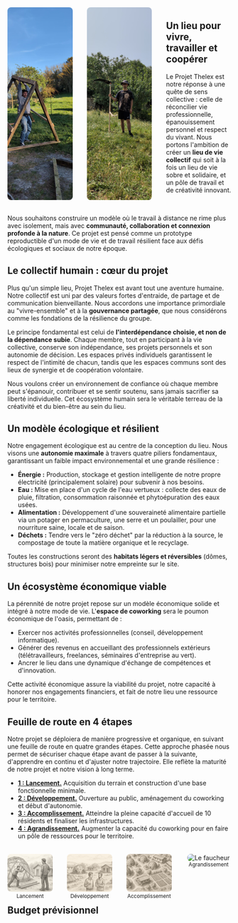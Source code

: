 <div style="display: flex; gap: 2rem; align-items: stretch; margin-bottom: 2rem;">
    <div style="flex: 1;">
        <img src="images/le_builder.png" alt="Le builder" style="width: 100%; height: 100%; object-fit: cover; border-radius: 8px;">
    </div>
    <div style="flex: 1;">
        <img src="images/le_faucheur.png" alt="Le faucheur" style="width: 100%; height: 100%; object-fit: cover; border-radius: 8px;">
    </div>
    <div style="flex: 1;">

## Un lieu pour vivre, travailler et coopérer

Le Projet Thelex est notre réponse à une quête de sens collective : celle de réconcilier vie professionnelle, épanouissement personnel et respect du vivant. Nous portons l'ambition de créer un **lieu de vie collectif** qui soit à la fois un lieu de vie sobre et solidaire, et un pôle de travail et de créativité innovant.

</div>

</div>

Nous souhaitons construire un modèle où le travail à distance ne rime plus avec isolement, mais avec **communauté, collaboration et connexion profonde à la nature**. Ce projet est pensé comme un prototype reproductible d'un mode de vie et de travail résilient face aux défis écologiques et sociaux de notre époque.

## Le collectif humain : cœur du projet

Plus qu'un simple lieu, Projet Thelex est avant tout une aventure humaine. Notre collectif est uni par des valeurs fortes d'entraide, de partage et de communication bienveillante. Nous accordons une importance primordiale au "vivre-ensemble" et à la **gouvernance partagée**, que nous considérons comme les fondations de la résilience du groupe.

Le principe fondamental est celui de **l'interdépendance choisie, et non de la dépendance subie**. Chaque membre, tout en participant à la vie collective, conserve son indépendance, ses projets personnels et son autonomie de décision. Les espaces privés individuels garantissent le respect de l'intimité de chacun, tandis que les espaces communs sont des lieux de synergie et de coopération volontaire.

Nous voulons créer un environnement de confiance où chaque membre peut s'épanouir, contribuer et se sentir soutenu, sans jamais sacrifier sa liberté individuelle. Cet écosystème humain sera le véritable terreau de la créativité et du bien-être au sein du lieu.

## Un modèle écologique et résilient

Notre engagement écologique est au centre de la conception du lieu. Nous visons une **autonomie maximale** à travers quatre piliers fondamentaux, garantissant un faible impact environnemental et une grande résilience :

-   **Énergie :** Production, stockage et gestion intelligente de notre propre électricité (principalement solaire) pour subvenir à nos besoins.
-   **Eau :** Mise en place d'un cycle de l'eau vertueux : collecte des eaux de pluie, filtration, consommation raisonnée et phytoépuration des eaux usées.
-   **Alimentation :** Développement d'une souveraineté alimentaire partielle via un potager en permaculture, une serre et un poulailler, pour une nourriture saine, locale et de saison.
-   **Déchets :** Tendre vers le "zéro déchet" par la réduction à la source, le compostage de toute la matière organique et le recyclage.

Toutes les constructions seront des **habitats légers et réversibles** (dômes, structures bois) pour minimiser notre empreinte sur le site.

## Un écosystème économique viable

La pérennité de notre projet repose sur un modèle économique solide et intégré à notre mode de vie. L'**espace de coworking** sera le poumon économique de l'oasis, permettant de :

-   Exercer nos activités professionnelles (conseil, développement informatique).
-   Générer des revenus en accueillant des professionnels extérieurs (télétravailleurs, freelances, séminaires d'entreprise au vert).
-   Ancrer le lieu dans une dynamique d'échange de compétences et d'innovation.

Cette activité économique assure la viabilité du projet, notre capacité à honorer nos engagements financiers, et fait de notre lieu une ressource pour le territoire.

## Feuille de route en 4 étapes

Notre projet se déploiera de manière progressive et organique, en suivant une feuille de route en quatre grandes étapes. Cette approche phasée nous permet de sécuriser chaque étape avant de passer à la suivante, d'apprendre en continu et d'ajuster notre trajectoire. Elle reflète la maturité de notre projet et notre vision à long terme.

-   **<a href="#" data-file="etapes/01_lancement.md">1 : Lancement.</a>** Acquisition du terrain et construction d'une base fonctionnelle minimale.
-   **<a href="#" data-file="etapes/02_developpement.md">2 : Développement.</a>** Ouverture au public, aménagement du coworking et début d'autonomie.
-   **<a href="#" data-file="etapes/03_accomplissement.md">3 : Accomplissement.</a>** Atteindre la pleine capacité d'accueil de 10 résidents et finaliser les infrastructures.
-   **<a href="#" data-file="etapes/04_agrandissement.md">4 : Agrandissement.</a>** Augmenter la capacité du coworking pour en faire un pôle de ressources pour le territoire.

<div style="display: flex; gap: 2rem; align-items: stretch; margin-top: 2rem;">
    <div style="flex: 1; text-align: center;">
        <img src="images/lancement.png" alt="Le builder" style="width: 100%; height: 100%; object-fit: cover; border-radius: 8px;">
        <div style="font-size: smaller;">Lancement</div>
    </div>
    <div style="flex: 1; text-align: center;">
        <img src="images/developpement.png" alt="Le faucheur" style="width: 100%; height: 100%; object-fit: cover; border-radius: 8px;">
        <div style="font-size: smaller;">Développement</div>
    </div>
    <div style="flex: 1; text-align: center;">
        <img src="images/accomplissement.png" alt="Le builder" style="width: 100%; height: 100%; object-fit: cover; border-radius: 8px;">
        <div style="font-size: smaller;">Accomplissement</div>
    </div>
    <div style="flex: 1; text-align: center;">
        <img src="images/agrandissement.png" alt="Le faucheur" style="width: 100%; height: 100%; object-fit: cover; border-radius: 8px;">
        <div style="font-size: smaller;">Agrandissement</div>
    </div>
</div>

## Budget prévisionnel

<div id="budget-table-placeholder"></div>
